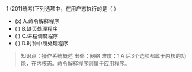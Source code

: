 1
(2011统考)下列选项中，在用户态执行的是（ ）
- (x) A.命令解释程序 
- ( ) B.缺页处理程序
- ( ) C.进程调度程序
- ( ) D.时钟中断处理程序

> 知识点：操作系统概述
> 出处：网络
> 难度：1
> A 后3个选项都属于内核的功能，在内核态。命令解释程序则属于应用程序。

